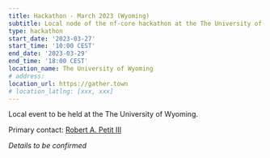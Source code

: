 ```yaml
---
title: Hackathon - March 2023 (Wyoming)
subtitle: Local node of the nf-core hackathon at the The University of Wyoming.
type: hackathon
start_date: '2023-03-27'
start_time: '10:00 CEST'
end_date: '2023-03-29'
end_time: '18:00 CEST'
location_name: The University of Wyoming
# address:
location_url: https://gather.town
# location_latlng: [xxx, xxx]
---
```


Local event to be held at the The University of Wyoming.

Primary contact: [<i class="fab fa-slack"></i> Robert A. Petit III](https://nfcore.slack.com/team/U01PGBF4P0R)

_Details to be confirmed_
